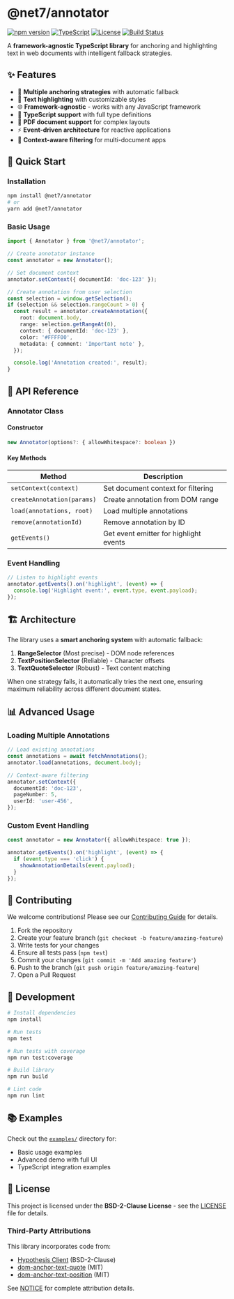 # @net7/annotator

[![npm version](https://badge.fury.io/js/%40net7%2Fannotator.svg)](https://www.npmjs.com/package/@net7/annotator)
[![TypeScript](https://img.shields.io/badge/TypeScript-Ready-blue.svg)](https://www.typescriptlang.org/)
[![License](https://img.shields.io/badge/License-BSD%202--Clause-blue.svg)](LICENSE)
[![Build Status](https://img.shields.io/github/actions/workflow/status/net7/annotator/ci.yml)](https://github.com/net7/annotator/actions)

A **framework-agnostic TypeScript library** for anchoring and highlighting text in web documents with intelligent fallback strategies.

## ✨ Features

- 🎯 **Multiple anchoring strategies** with automatic fallback
- 📝 **Text highlighting** with customizable styles
- 🌐 **Framework-agnostic** - works with any JavaScript framework
- 🔧 **TypeScript support** with full type definitions
- 📱 **PDF document support** for complex layouts
- ⚡ **Event-driven architecture** for reactive applications
- 🎨 **Context-aware filtering** for multi-document apps

## 🚀 Quick Start

### Installation

```bash
npm install @net7/annotator
# or
yarn add @net7/annotator
```

### Basic Usage

```typescript
import { Annotator } from '@net7/annotator';

// Create annotator instance
const annotator = new Annotator();

// Set document context
annotator.setContext({ documentId: 'doc-123' });

// Create annotation from user selection
const selection = window.getSelection();
if (selection && selection.rangeCount > 0) {
  const result = annotator.createAnnotation({
    root: document.body,
    range: selection.getRangeAt(0),
    context: { documentId: 'doc-123' },
    color: '#FFFF00',
    metadata: { comment: 'Important note' },
  });

  console.log('Annotation created:', result);
}
```

## 📖 API Reference

### Annotator Class

#### Constructor

```typescript
new Annotator(options?: { allowWhitespace?: boolean })
```

#### Key Methods

| Method                     | Description                            |
| -------------------------- | -------------------------------------- |
| `setContext(context)`      | Set document context for filtering     |
| `createAnnotation(params)` | Create annotation from DOM range       |
| `load(annotations, root)`  | Load multiple annotations              |
| `remove(annotationId)`     | Remove annotation by ID                |
| `getEvents()`              | Get event emitter for highlight events |

### Event Handling

```typescript
// Listen to highlight events
annotator.getEvents().on('highlight', (event) => {
  console.log('Highlight event:', event.type, event.payload);
});
```

## 🏗️ Architecture

The library uses a **smart anchoring system** with automatic fallback:

1. **RangeSelector** (Most precise) - DOM node references
2. **TextPositionSelector** (Reliable) - Character offsets
3. **TextQuoteSelector** (Robust) - Text content matching

When one strategy fails, it automatically tries the next one, ensuring maximum reliability across different document states.

## 📊 Advanced Usage

### Loading Multiple Annotations

```typescript
// Load existing annotations
const annotations = await fetchAnnotations();
annotator.load(annotations, document.body);

// Context-aware filtering
annotator.setContext({
  documentId: 'doc-123',
  pageNumber: 5,
  userId: 'user-456',
});
```

### Custom Event Handling

```typescript
const annotator = new Annotator({ allowWhitespace: true });

annotator.getEvents().on('highlight', (event) => {
  if (event.type === 'click') {
    showAnnotationDetails(event.payload);
  }
});
```

## 🤝 Contributing

We welcome contributions! Please see our [Contributing Guide](CONTRIBUTING.md) for details.

1. Fork the repository
2. Create your feature branch (`git checkout -b feature/amazing-feature`)
3. Write tests for your changes
4. Ensure all tests pass (`npm test`)
5. Commit your changes (`git commit -m 'Add amazing feature'`)
6. Push to the branch (`git push origin feature/amazing-feature`)
7. Open a Pull Request

## 🧪 Development

```bash
# Install dependencies
npm install

# Run tests
npm test

# Run tests with coverage
npm run test:coverage

# Build library
npm run build

# Lint code
npm run lint
```

## 📚 Examples

Check out the [`examples/`](examples/) directory for:

- Basic usage examples
- Advanced demo with full UI
- TypeScript integration examples

## 📄 License

This project is licensed under the **BSD-2-Clause License** - see the [LICENSE](LICENSE) file for details.

### Third-Party Attributions

This library incorporates code from:

- [Hypothesis Client](https://github.com/hypothesis/client) (BSD-2-Clause)
- [dom-anchor-text-quote](https://github.com/tilgovi/dom-anchor-text-quote) (MIT)
- [dom-anchor-text-position](https://github.com/tilgovi/dom-anchor-text-position) (MIT)

See [NOTICE](NOTICE) for complete attribution details.

